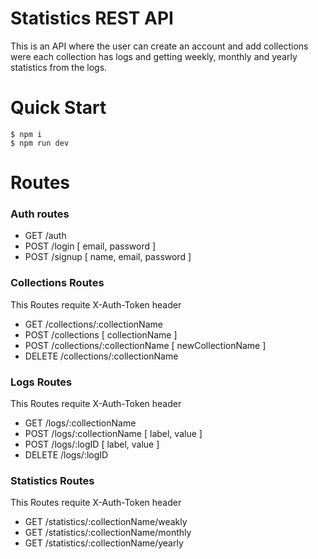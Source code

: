 # Statistics REST API

This is an API where the user can create an account and add collections were each collection has logs and getting weekly, monthly and yearly statistics from the logs.

# Quick Start

```console
$ npm i
$ npm run dev
```

# Routes

### Auth routes

- GET  /auth
- POST /login  [ email, password ]
- POST /signup [ name, email, password ]

### Collections Routes

This Routes requite X-Auth-Token header

- GET    /collections/:collectionName
- POST   /collections                 [ collectionName ]
- POST   /collections/:collectionName [ newCollectionName ]
- DELETE /collections/:collectionName

### Logs Routes

This Routes requite X-Auth-Token header

- GET    /logs/:collectionName
- POST   /logs/:collectionName [ label, value ]
- POST   /logs/:logID          [ label, value ]
- DELETE /logs/:logID

### Statistics Routes

This Routes requite X-Auth-Token header

- GET /statistics/:collectionName/weakly
- GET /statistics/:collectionName/monthly
- GET /statistics/:collectionName/yearly
